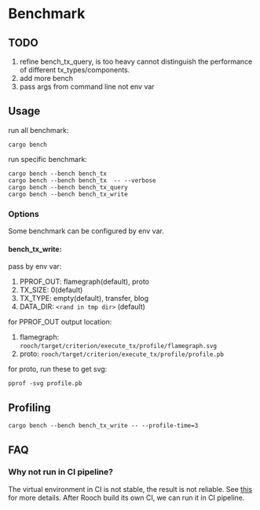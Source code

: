 # Benchmark

## TODO

1. refine bench_tx_query, is too heavy cannot distinguish the performance of different tx_types/components.
2. add more bench
3. pass args from command line not env var

## Usage

run all benchmark:

```shell
cargo bench
```

run specific benchmark:

```shell
cargo bench --bench bench_tx
cargo bench --bench bench_tx  -- --verbose
cargo bench --bench bench_tx_query
cargo bench --bench bench_tx_write
```

### Options

Some benchmark can be configured by env var.

#### bench_tx_write:

pass by env var:

1. PPROF_OUT: flamegraph(default), proto
2. TX_SIZE: 0(default)
3. TX_TYPE: empty(default), transfer, blog
4. DATA_DIR: `<rand in tmp dir>` (default)

for PPROF_OUT output location:

1. flamegraph: `rooch/target/criterion/execute_tx/profile/flamegraph.svg`
2. proto: `rooch/target/criterion/execute_tx/profile/profile.pb`

for proto, run these to get svg:

```shell
pprof -svg profile.pb
```

## Profiling

```shell
cargo bench --bench bench_tx_write -- --profile-time=3
```

## FAQ

### Why not run in CI pipeline?

The virtual environment in CI is not stable, the result is not reliable.
See [this](https://bheisler.github.io/criterion.rs/book/faq.html) for more details.
After Rooch build its own CI, we can run it in CI pipeline.
